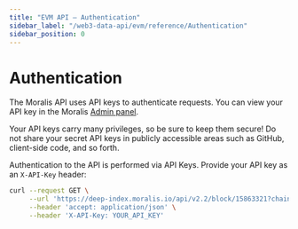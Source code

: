 ```yaml
---
title: "EVM API – Authentication"
sidebar_label: "/web3-data-api/evm/reference/Authentication"
sidebar_position: 0
---
```


# Authentication

The Moralis API uses API keys to authenticate requests. You can view your API key in the Moralis [Admin panel](https://admin.moralis.io/).

Your API keys carry many privileges, so be sure to keep them secure! Do not share your secret API keys in publicly accessible areas such as GitHub, client-side code, and so forth.

Authentication to the API is performed via API Keys. Provide your API key as an `X-API-Key` header:

```bash
curl --request GET \
     --url 'https://deep-index.moralis.io/api/v2.2/block/15863321?chain=eth&include=internal_transactions' \
     --header 'accept: application/json' \
     --header 'X-API-Key: YOUR_API_KEY'
```
